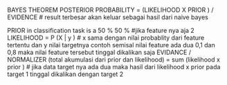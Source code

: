 BAYES THEOREM 
POSTERIOR PROBABILITY  = (LIKELIHOOD X PRIOR ) / EVIDENCE  # result terbesar akan keluar sebagai hasil dari naive bayes 


PRIOR in classification task is a 50 %  50 % #jika feature nya aja 2
LIKELIHOOD = P (X | y ) # x sama dengan nilai probablity dari feature tertentu dan y nilai targetnya contoh semisal nilai feature ada dua 0,1 dan 0,8 maka nilai feature tersebut tinggal dikalikan saja 
EVIDANCE / NORMALIZER (total akumulasi dari prior dan likelihood) =  sum (likelihood x prior ) # jika data target nya ada dua maka hasil dari likelihood x prior pada target 1 tinggal dikalikan dengan target 2

